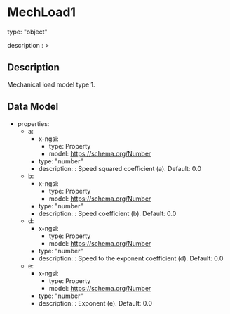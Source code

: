 # MechLoad1
type: "object"
description : >
## Description
Mechanical load model type 1.

## Data Model
  - properties:
    - a:
      - x-ngsi:
        - type: Property
        - model: https://schema.org/Number
      - type: "number"
      - description: : Speed squared coefficient (a). Default: 0.0
    - b:
      - x-ngsi:
        - type: Property
        - model: https://schema.org/Number
      - type: "number"
      - description: : Speed coefficient (b). Default: 0.0
    - d:
      - x-ngsi:
        - type: Property
        - model: https://schema.org/Number
      - type: "number"
      - description: : Speed to the exponent coefficient (d). Default: 0.0
    - e:
      - x-ngsi:
        - type: Property
        - model: https://schema.org/Number
      - type: "number"
      - description: : Exponent (e). Default: 0.0
